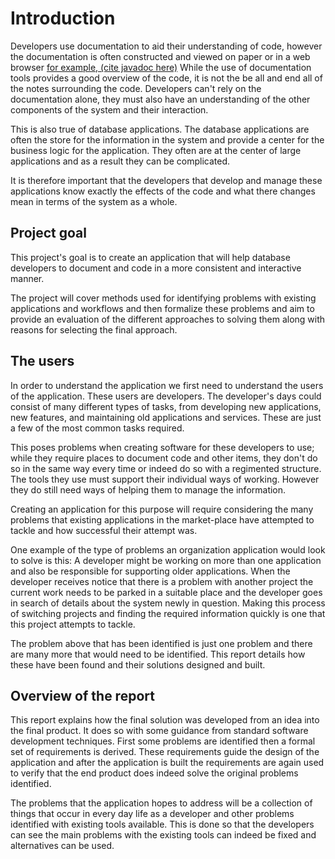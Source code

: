 
# Introduction

  Developers use documentation to aid their understanding of code, however the documentation is often constructed and viewed on paper or in a web browser [for example, (cite javadoc here)](http://www.oracle.com/technetwork/articles/java/index-jsp-135444.html) While the use of documentation tools provides a good overview of the code, it is not the be all and end all of the notes surrounding the code. Developers can't rely on the documentation alone, they must also have an understanding of the other components of the system and their interaction.

  This is also true of database applications. The database applications are often the store for the information in the system and provide a center for the business logic for the application. They often are at the center of large applications and as a result they can be complicated.

  It is therefore important that the developers that develop and manage these applications know exactly the effects of the code and what there changes mean in terms of the system as a whole.

## Project goal
  This project's goal is to create an application that will help database developers to document and code in a more consistent and interactive manner.

  The project will cover methods used for identifying problems with existing applications and workflows and then formalize these problems and aim to provide an evaluation of the different approaches to solving them along with reasons for selecting the final approach.

## The users
  In order to understand the application we first need to understand the users of the application. These users are developers.
  The developer's days could consist of many different types of tasks, from developing new applications, new features, and maintaining old applications and services. These are just a few of the most common tasks required.

  This poses problems when creating software for these developers to use; while they require places to document code and other items, they don't do so in the same way every time or indeed do so with a regimented structure.
  The tools they use must support their individual ways of working.
  However they do still need ways of helping them to manage the information.

  Creating an application for this purpose will require considering the many problems that existing applications in the market-place have attempted to tackle and how successful their attempt was.

  One example of the type of problems an organization application would look to solve is this: A developer might be working on more than one application and also be responsible for supporting older applications.
  When the developer receives notice that there is a problem with another project the current work needs to be parked in a suitable place and the developer goes in search of details about the system newly in question. Making this process of switching projects and finding the required information quickly is one that this project attempts to tackle.

  The problem above that has been identified is just one problem and there are many more that would need to be identified. This report details how these have been found and their solutions designed and built.

## Overview of the report

  This report explains how the final solution was developed from an idea into the final product. It does so with some guidance from standard software development techniques. First some problems are identified then a formal set of requirements is derived. These requirements guide the design of the application and after the application is built the requirements are again used to verify that the end product does indeed solve the original problems identified.

  The problems that the application hopes to address will be a collection of things that occur in every day life as a developer and other problems identified with existing tools available. This is done so that the developers can see the main problems with the existing tools can indeed be fixed and alternatives can be used.
